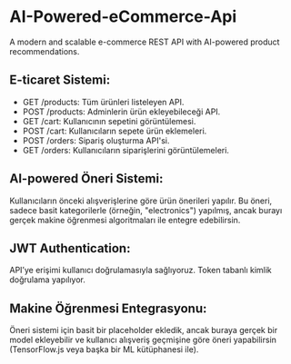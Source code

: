 # AI-Powered-eCommerce-Api
A modern and scalable e-commerce REST API with AI-powered product recommendations.

## E-ticaret Sistemi:

- GET /products: Tüm ürünleri listeleyen API.
- POST /products: Adminlerin ürün ekleyebileceği API.
- GET /cart: Kullanıcının sepetini görüntülemesi.
- POST /cart: Kullanıcıların sepete ürün eklemeleri.
- POST /orders: Sipariş oluşturma API'si.
- GET /orders: Kullanıcıların siparişlerini görüntülemeleri.

## AI-powered Öneri Sistemi:

Kullanıcıların önceki alışverişlerine göre ürün önerileri yapılır.
Bu öneri, sadece basit kategorilerle (örneğin, "electronics") yapılmış, ancak burayı gerçek makine öğrenmesi algoritmaları ile entegre edebilirsin.

## JWT Authentication:

API’ye erişimi kullanıcı doğrulamasıyla sağlıyoruz. Token tabanlı kimlik doğrulama yapılıyor.

## Makine Öğrenmesi Entegrasyonu:

Öneri sistemi için basit bir placeholder ekledik, ancak buraya gerçek bir model ekleyebilir ve kullanıcı alışveriş geçmişine göre öneri yapabilirsin (TensorFlow.js veya başka bir ML kütüphanesi ile).
